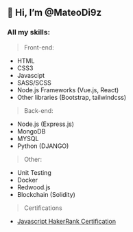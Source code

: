 ## 👋 Hi, I’m @MateoDi9z

### All my skills:

> Front-end:
  - HTML
  - CSS3
  - Javascipt
  - SASS/SCSS
  - Node.js Frameworks (Vue.js, React)
  - Other libraries (Bootstrap, tailwindcss)

> Back-end:
  - Node.js (Express.js)
  - MongoDB
  - MYSQL 
  - Python (DJANGO)

> Other: 
  - Unit Testing
  - Docker
  - Redwood.js
  - Blockchain (Solidity)

> Certifications
  - [Javascript HakerRank Certification](https://www.hackerrank.com/certificates/9c246e17a21a)

